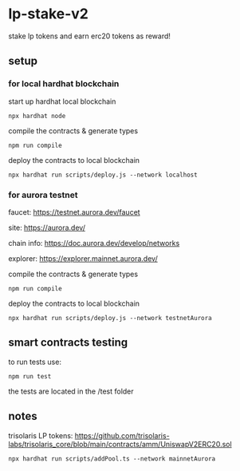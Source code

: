 # lp-stake-v2

stake lp tokens and earn erc20 tokens as reward!

## setup 

### for local hardhat blockchain

start up hardhat local blockchain

```
npx hardhat node 
```

compile the contracts & generate types

```
npm run compile
```

deploy the contracts to local blockchain

```
npx hardhat run scripts/deploy.js --network localhost
```

### for aurora testnet

faucet: https://testnet.aurora.dev/faucet

site: https://aurora.dev/

chain info: https://doc.aurora.dev/develop/networks

explorer: https://explorer.mainnet.aurora.dev/

compile the contracts & generate types

```
npm run compile
```

deploy the contracts to local blockchain

```
npx hardhat run scripts/deploy.js --network testnetAurora
```

## smart contracts testing

to run tests use: 

```
npm run test
```

the tests are located in the /test folder

## notes

trisolaris LP tokens: 
https://github.com/trisolaris-labs/trisolaris_core/blob/main/contracts/amm/UniswapV2ERC20.sol

```
npx hardhat run scripts/addPool.ts --network mainnetAurora
```